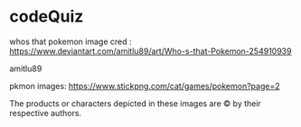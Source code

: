 # codeQuiz


whos that pokemon image cred :
https://www.deviantart.com/amitlu89/art/Who-s-that-Pokemon-254910939
 
amitlu89

pkmon images: https://www.stickpng.com/cat/games/pokemon?page=2

The products or characters depicted in these images are © by their respective authors.












